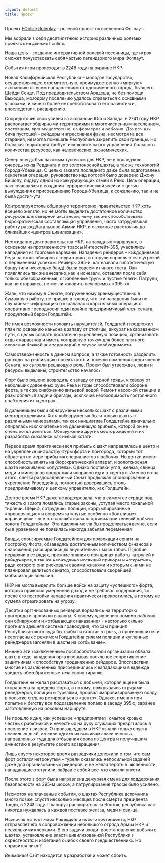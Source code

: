 ```yaml
---
layout: default
title: Проект
---
```


Проект [FOnline Roleplay](/) -  ролевой проект по вселенной Фоллаут. 

Мы вобрали в себя десятилетнюю историю различных ролевых проектов на движке Fonline.

Наша цель – создание интерактивной ролевой песочницы, где игрок сможет почувствовать себя частью легендарного мира Фоллаут.

События игры происходят в 2248 году на окраине НКР: 

Новая Калифорнийская Республика – молодое государство, осуществляющее стремительную, преимущественно «мирную» экспансию по всем направлениям от одноименного города, бывшего Шейди Сендс. Под предводительством Арадеша, не без помощи Выходца, молодому поселению удалось справиться с основными угрозами, и ничего более не препятствовало его развитию и, впоследствии, расширению.

Сосредоточив свои усилия на экспансии Юга и Запада, в 2241 году НКР располагает обширными территориями и многочисленным населением, состоящим, преимущественно, из фермеров и рабочих. Два вечных бича пустошей – рейдеры и агрессивная фауна, несмотря на все старания, не могла помешать Республике закрепить свои границы. Но большая территория требует исключительного управления, большого количества ресурсов, как человеческих, экономических.

Север всегда был лакомым кусочком для НКР, не в последнюю очередь из-за Реддинга и его золотоносной шахты, а так же технологий Города-Убежища.  С целью захвата последнего даже была подготовлена секретная операция, руководство над которой было доверено Джону Бишопу, лидеру одной из конкурирующих семей в Рено. Цель операции, заключавшейся в создании террористической ячейки с целью вынуждения к присоединению Города-Убежища, к сожалению, так и не была достигнута.

Контролируя столь обширную территорию, правительство НКР хоть всецело желало, но не могло выделить достаточное количество ресурсов для северной экспансии, чему так же способствовала бюрократическая составляющая управления, часто затруднявшая работу разведбатальонов Армии НКР, и огромные расстояния до ближайших «центров цивилизации».

Неожиданно для правительства НКР, на западных маршрутах, в основном на протяженности трассы Интерстейт-395, участились нападения на торговые караваны. Нападения рейдеров – каждодневная беда на столь обширных территориях, и патрули справляются с угрозой с переменным успехом. Рейдеры 395-й, как назвали гипотетическую банду (или несколько банд), были совсем из иного теста. Они появлялись так же внезапно, как и исчезали, оставляя после себя только обезображенные, ограбленные трупы и пустые телеги. Патрули, как ни старались, не могли изловить неуловимых «395-х».

Жаль, что никому в Сенате, погруженному преимущественно в бумажную работу, не пришло в голову, что эти нападения были не случайны – информацию о караванах и карательных операциях оперативно преподносил один крайне предприимчивый член сената, продуктовый барон Голдштейн.

Не имея возможности изловить нарушителей, Голдштейн предложил план по освоению каньона к западу от столицы, аккурат на караванном пути, с целью создать достаточно укрепленную позицию, организовать отдых караванов и иметь «отправную точку» для более плотного освоения ближайших территорий в случае необходимости.

Самоотверженность в данном вопросе, а также готовность разделить расходы на реализацию проекта хоть и посеяли сомнения среди членов Сената, но сыграли решающую роль. Проект был утвержден, люди и ресурсы выделены, строительство началось.

Форт было решено возводить к западу от горной гряды, к северу от небольших довоенных руин. Река и горы способствовали обороне форта, а так же снабжению питьевой водой. Ремонт насосной станции в разы облегчил задачи бригады, исключив необходимость постоянного снабжения из «центра».

В дальнейшем были обнаружены несколько шахт с различными месторождениями. Хотя «обнаружены» были только шахты с различными минералами, так как инициатива Голдштейна изначально опиралась исключительно на дальнейшую прибыль, которой он не очень хотел делиться. Обнаружение других месторождений и их разработка оказались как нельзя кстати.

Первое время практически вся прибыль с шахт направлялась в центр и на укрепление инфраструктуры форта и пригорода, которым тот обрастал по мере прибытия специалистов и рабочих. Но взятки имеют способность влиять на бюрократический аппарат, и золотоносная шахта неожиданно «опустела». Однако поставки угля, железа, свинца, меди и минералов продолжали исправно идти в «центр». Именно из-за этого, слегка раздосадованный Сенат продолжал спонсирование и укрепление Ривердейла, полностью доверившись столь предприимчивому и цепкому управителю, как Голдштейн.

Долгое время НКР даже не подозревала, что в самом ее сердце под тяжестью золота ломались старые законы, уступая место локальной тирании. Шериф, сотрудники полиции, коррумпированные «проверяющие»  и вовремя заткнутые особенно «болтливые» караванщики - все это способствовало организации теневой добычи золота Голдштейном. Эта идиллия могла бы продолжаться вечно, если бы в уравнении не появилась некогда забытая переменная.

Банды, спонсируемые Голдштейном для провокации сената на постройку Форта, обзаведясь достаточным количеством финансов и снаряжения, расширились до внушительных масштабов. Подобие иерархии в ее рядах, прежние знания о принципах работы патрулей и рейнджеров, а так же неожиданно иссякший прикорм и «открытие», ради которого они рисковали своими жизнями и которым с ними не планировал делиться сенатор, способствовали скорейшей мобилизации всех сил.

НКР не могла выделить больше войск на защиту «успешного» форта, который приносил умеренный доход и не требовал содержания, т.к. после его постройки нападения практически прекратились, а потому не сумела отреагировать на угрозу.

Десятки организованных рейдеров ворвались на территорию пригорода и проникли в шахты. К своему удивлению помимо рабочих они обнаружили и «отбывающих наказание» - настолько сильно прогнила здешняя система правосудия, что сам принцип Республиканского суда был забыт и втоптан в грязь, а провинившихся и несогласных с режимом Голдштейна силами полиции и купленных рейнджеров загоняли в шахты на «отбывание».

Именно эти «заключенные» поспособствовали организации обвала шахт, в ходе нападения организовывая посильное сопротивление защитникам и способствуя продвижению рейдеров. Впоследствии, многие из заключенных присоединились к нападающим в надежде увидеть обезображенные тела своих тиранов.

Голдштейн не желал расставаться с добычей, которая еще не была отправлена за пределы форта, а потому, прикрываясь отрядами рейнджеров, полиции и турелями, прорвал импровизированную осаду в попытке спешно ретироваться в «центр». Однако, именно при попытке к бегству все подразделение попало в засаду 395-х, заранее заготовленную на роковом маршруте.

Не прошло и дня, как успешное «предприятие», омытое кровью честных работников и нечестных на руку служащих превратилось в поселение-призрак. О произошедшем в НКР узнали только спустя несколько дней, со слов одного из выживших заключенных, направленных туда для отбывания срока из Центра и получившим амнистию в результате своего возвращения.

Лишь спустя некоторое время разведчики доложили о том, что сам форт остался нетронутым – турели оказались непосильной задачей даже для организованных рейдеров, и не желая терять в численности, нападающие отступили, забрав с собой все, что смогли унести.

После этого в форт была направлена дежурная смена для поддержания безопасности на 395-м шоссе, а патрулирование трассы было усилено.

Несмотря на плачевные события, о шахтах Республика вспомнила много позже, спустя несколько месяцев после смерти президента Танди, в 2248 году. Планируя расширяться на Восток, республика как никогда нуждалась в каждой поставке железа, меди и свинца.

Назначив на пост мэра Ривердейла нового претендента, НКР отправляет его в сопровождении небольшого отряда Армии НКР и несколькими клерками. В его задачи входит восстановление добычи в шахтах, установление власти цивилизованной Республики в окрестностях и избегания ошибок своего предшественника. Но справится ли он?

*Внимание!* Сайт находится в разработке и может сбоить.
